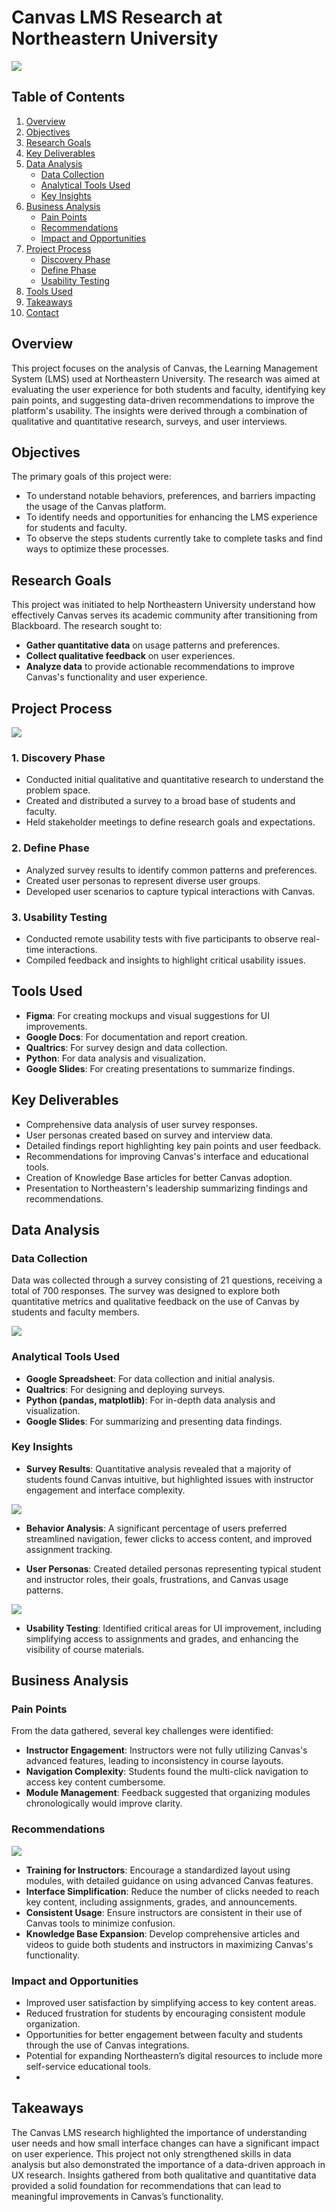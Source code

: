 # Canvas LMS Research at Northeastern University

![](https://github.com/aravindp2024/Canvas_LMS_Analysis_Project/blob/main/Canvas%20LMS.png)

## Table of Contents
1. [Overview](#overview)
2. [Objectives](#objectives)
3. [Research Goals](#research-goals)
4. [Key Deliverables](#key-deliverables)
5. [Data Analysis](#data-analysis)
    - [Data Collection](#data-collection)
    - [Analytical Tools Used](#analytical-tools-used)
    - [Key Insights](#key-insights)
6. [Business Analysis](#business-analysis)
    - [Pain Points](#pain-points)
    - [Recommendations](#recommendations)
    - [Impact and Opportunities](#impact-and-opportunities)
7. [Project Process](#project-process)
    - [Discovery Phase](#1-discovery-phase)
    - [Define Phase](#2-define-phase)
    - [Usability Testing](#3-usability-testing)
8. [Tools Used](#tools-used)
9. [Takeaways](#takeaways)
10. [Contact](#contact)

## Overview
This project focuses on the analysis of Canvas, the Learning Management System (LMS) used at Northeastern University. The research was aimed at evaluating the user experience for both students and faculty, identifying key pain points, and suggesting data-driven recommendations to improve the platform's usability. The insights were derived through a combination of qualitative and quantitative research, surveys, and user interviews.

## Objectives
The primary goals of this project were:
- To understand notable behaviors, preferences, and barriers impacting the usage of the Canvas platform.
- To identify needs and opportunities for enhancing the LMS experience for students and faculty.
- To observe the steps students currently take to complete tasks and find ways to optimize these processes.

## Research Goals
This project was initiated to help Northeastern University understand how effectively Canvas serves its academic community after transitioning from Blackboard. The research sought to:
- **Gather quantitative data** on usage patterns and preferences.
- **Collect qualitative feedback** on user experiences.
- **Analyze data** to provide actionable recommendations to improve Canvas's functionality and user experience.


## Project Process

![](https://github.com/aravindp2024/Canvas_LMS_Analysis_Project/blob/main/Process/Design_Process.png)


### 1. Discovery Phase
- Conducted initial qualitative and quantitative research to understand the problem space.
- Created and distributed a survey to a broad base of students and faculty.
- Held stakeholder meetings to define research goals and expectations.

### 2. Define Phase
- Analyzed survey results to identify common patterns and preferences.
- Created user personas to represent diverse user groups.
- Developed user scenarios to capture typical interactions with Canvas.

### 3. Usability Testing
- Conducted remote usability tests with five participants to observe real-time interactions.
- Compiled feedback and insights to highlight critical usability issues.

## Tools Used
- **Figma**: For creating mockups and visual suggestions for UI improvements.
- **Google Docs**: For documentation and report creation.
- **Qualtrics**: For survey design and data collection.
- **Python**: For data analysis and visualization.
- **Google Slides**: For creating presentations to summarize findings.



## Key Deliverables

- Comprehensive data analysis of user survey responses.
- User personas created based on survey and interview data.
- Detailed findings report highlighting key pain points and user feedback.
- Recommendations for improving Canvas's interface and educational tools.
- Creation of Knowledge Base articles for better Canvas adoption.
- Presentation to Northeastern's leadership summarizing findings and recommendations.

## Data Analysis

### Data Collection
Data was collected through a survey consisting of 21 questions, receiving a total of 700 responses. The survey was designed to explore both quantitative metrics and qualitative feedback on the use of Canvas by students and faculty members.

![](https://github.com/aravindp2024/Canvas_LMS_Analysis_Project/blob/main/Data/Survey.jpg)

### Analytical Tools Used

- **Google Spreadsheet**: For data collection and initial analysis.
- **Qualtrics**: For designing and deploying surveys.
- **Python (pandas, matplotlib)**: For in-depth data analysis and visualization.
- **Google Slides**: For summarizing and presenting data findings.

### Key Insights
- **Survey Results**: Quantitative analysis revealed that a majority of students found Canvas intuitive, but highlighted issues with instructor engagement and interface complexity.

![](https://github.com/aravindp2024/Canvas_LMS_Analysis_Project/blob/main/Analysis/Survey_Results.png)

- **Behavior Analysis**: A significant percentage of users preferred streamlined navigation, fewer clicks to access content, and improved assignment tracking.
  
- **User Personas**: Created detailed personas representing typical student and instructor roles, their goals, frustrations, and Canvas usage patterns.

![](https://github.com/aravindp2024/Canvas_LMS_Analysis_Project/blob/main/Data/User_Persona.png)
  
- **Usability Testing**: Identified critical areas for UI improvement, including simplifying access to assignments and grades, and enhancing the visibility of course materials.

## Business Analysis

### Pain Points
From the data gathered, several key challenges were identified:

- **Instructor Engagement**: Instructors were not fully utilizing Canvas's advanced features, leading to inconsistency in course layouts.
- **Navigation Complexity**: Students found the multi-click navigation to access key content cumbersome.
- **Module Management**: Feedback suggested that organizing modules chronologically would improve clarity.

### Recommendations

![](https://github.com/aravindp2024/Canvas_LMS_Analysis_Project/blob/main/Recomendations/Recomendations.png)

- **Training for Instructors**: Encourage a standardized layout using modules, with detailed guidance on using advanced Canvas features.
- **Interface Simplification**: Reduce the number of clicks needed to reach key content, including assignments, grades, and announcements.
- **Consistent Usage**: Ensure instructors are consistent in their use of Canvas tools to minimize confusion.
- **Knowledge Base Expansion**: Develop comprehensive articles and videos to guide both students and instructors in maximizing Canvas's functionality.

### Impact and Opportunities

- Improved user satisfaction by simplifying access to key content areas.
- Reduced frustration for students by encouraging consistent module organization.
- Opportunities for better engagement between faculty and students through the use of Canvas integrations.
- Potential for expanding Northeastern’s digital resources to include more self-service educational tools.
- 
## Takeaways
The Canvas LMS research highlighted the importance of understanding user needs and how small interface changes can have a significant impact on user experience. This project not only strengthened skills in data analysis but also demonstrated the importance of a data-driven approach in UX research. Insights gathered from both qualitative and quantitative data provided a solid foundation for recommendations that can lead to meaningful improvements in Canvas’s functionality.


